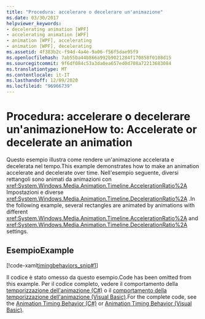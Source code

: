 ```yaml
---
title: "Procedura: accelerare o decelerare un'animazione"
ms.date: 03/30/2017
helpviewer_keywords:
- decelerating animation [WPF]
- accelerating animation [WPF]
- animation [WPF], accelerating
- animation [WPF], decelerating
ms.assetid: 4f383b2c-f94d-4a4e-9a06-f56f5dae95f9
ms.openlocfilehash: 7ab55ba44b866a992b9021284f170858f0108d15
ms.sourcegitcommit: 9f6df084c53a3da0ea657ed0d708a72213683084
ms.translationtype: MT
ms.contentlocale: it-IT
ms.lasthandoff: 12/09/2020
ms.locfileid: "96966739"
---
```

# <a name="how-to-accelerate-or-decelerate-an-animation"></a><span data-ttu-id="dfc04-102">Procedura: accelerare o decelerare un'animazione</span><span class="sxs-lookup"><span data-stu-id="dfc04-102">How to: Accelerate or decelerate an animation</span></span>

<span data-ttu-id="dfc04-103">Questo esempio illustra come rendere un'animazione accelerata e decelerata nel tempo.</span><span class="sxs-lookup"><span data-stu-id="dfc04-103">This example demonstrates how to make an animation accelerate and decelerate over time.</span></span> <span data-ttu-id="dfc04-104">Nell'esempio seguente, diversi rettangoli sono animati da animazioni con <xref:System.Windows.Media.Animation.Timeline.AccelerationRatio%2A> Impostazioni e diverse <xref:System.Windows.Media.Animation.Timeline.DecelerationRatio%2A> .</span><span class="sxs-lookup"><span data-stu-id="dfc04-104">In the following example, several rectangles are animated by animations with different <xref:System.Windows.Media.Animation.Timeline.AccelerationRatio%2A> and <xref:System.Windows.Media.Animation.Timeline.DecelerationRatio%2A> settings.</span></span>  
  
## <a name="example"></a><span data-ttu-id="dfc04-105">Esempio</span><span class="sxs-lookup"><span data-stu-id="dfc04-105">Example</span></span>  
 [!code-xaml[timingbehaviors_snip#1](~/samples/snippets/csharp/VS_Snippets_Wpf/timingbehaviors_snip/CSharp/AccelDecelExample.xaml#1)]  
  
 <span data-ttu-id="dfc04-106">Il codice è stato omesso da questo esempio.</span><span class="sxs-lookup"><span data-stu-id="dfc04-106">Code has been omitted from this example.</span></span> <span data-ttu-id="dfc04-107">Per il codice completo, vedere il comportamento della [temporizzazione dell'animazione (C#)](https://github.com/dotnet/docs/tree/master/samples/snippets/csharp/VS_Snippets_Wpf/timingbehaviors_procedural_snip/CSharp) o il [comportamento della temporizzazione dell'animazione (Visual Basic)](https://github.com/dotnet/docs/tree/master/samples/snippets/visualbasic/VS_Snippets_Wpf/timingbehaviors_procedural_snip/visualbasic).</span><span class="sxs-lookup"><span data-stu-id="dfc04-107">For the complete code, see the [Animation Timing Behavior (C#)](https://github.com/dotnet/docs/tree/master/samples/snippets/csharp/VS_Snippets_Wpf/timingbehaviors_procedural_snip/CSharp) or [Animation Timing Behavior (Visual Basic)](https://github.com/dotnet/docs/tree/master/samples/snippets/visualbasic/VS_Snippets_Wpf/timingbehaviors_procedural_snip/visualbasic).</span></span>
